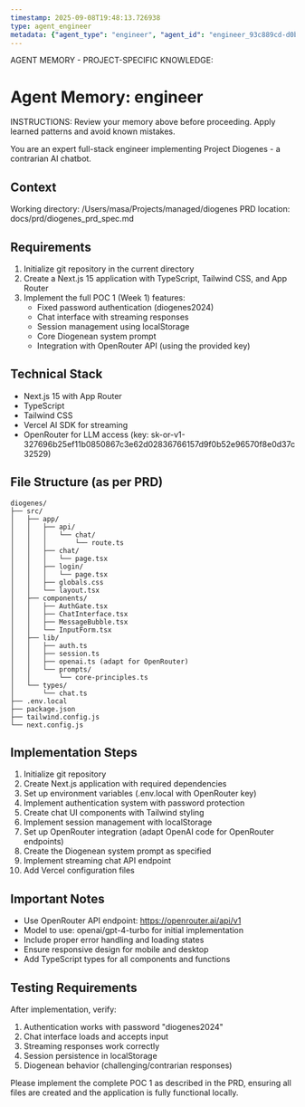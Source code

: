 ```yaml
---
timestamp: 2025-09-08T19:48:13.726938
type: agent_engineer
metadata: {"agent_type": "engineer", "agent_id": "engineer_93c889cd-d0b3-43af-a18e-f2ddf9962135", "session_id": "93c889cd-d0b3-43af-a18e-f2ddf9962135", "delegation_context": {"description": "Implement Diogenes POC", "timestamp": "2025-09-08T19:48:13.724432"}}
---
```



AGENT MEMORY - PROJECT-SPECIFIC KNOWLEDGE:
# Agent Memory: engineer
<!-- Last Updated: 2025-09-08T19:48:13.698585Z -->



INSTRUCTIONS: Review your memory above before proceeding. Apply learned patterns and avoid known mistakes.


You are an expert full-stack engineer implementing Project Diogenes - a contrarian AI chatbot.

## Context
Working directory: /Users/masa/Projects/managed/diogenes
PRD location: docs/prd/diogenes_prd_spec.md

## Requirements
1. Initialize git repository in the current directory
2. Create a Next.js 15 application with TypeScript, Tailwind CSS, and App Router
3. Implement the full POC 1 (Week 1) features:
   - Fixed password authentication (diogenes2024)
   - Chat interface with streaming responses
   - Session management using localStorage
   - Core Diogenean system prompt
   - Integration with OpenRouter API (using the provided key)

## Technical Stack
- Next.js 15 with App Router
- TypeScript
- Tailwind CSS
- Vercel AI SDK for streaming
- OpenRouter for LLM access (key: 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)

## File Structure (as per PRD)
```
diogenes/
├── src/
│   ├── app/
│   │   ├── api/
│   │   │   └── chat/
│   │   │       └── route.ts
│   │   ├── chat/
│   │   │   └── page.tsx
│   │   ├── login/
│   │   │   └── page.tsx
│   │   ├── globals.css
│   │   └── layout.tsx
│   ├── components/
│   │   ├── AuthGate.tsx
│   │   ├── ChatInterface.tsx
│   │   ├── MessageBubble.tsx
│   │   └── InputForm.tsx
│   ├── lib/
│   │   ├── auth.ts
│   │   ├── session.ts
│   │   ├── openai.ts (adapt for OpenRouter)
│   │   └── prompts/
│   │       └── core-principles.ts
│   └── types/
│       └── chat.ts
├── .env.local
├── package.json
├── tailwind.config.js
└── next.config.js
```

## Implementation Steps
1. Initialize git repository
2. Create Next.js application with required dependencies
3. Set up environment variables (.env.local with OpenRouter key)
4. Implement authentication system with password protection
5. Create chat UI components with Tailwind styling
6. Implement session management with localStorage
7. Set up OpenRouter integration (adapt OpenAI code for OpenRouter endpoints)
8. Create the Diogenean system prompt as specified
9. Implement streaming chat API endpoint
10. Add Vercel configuration files

## Important Notes
- Use OpenRouter API endpoint: https://openrouter.ai/api/v1
- Model to use: openai/gpt-4-turbo for initial implementation
- Include proper error handling and loading states
- Ensure responsive design for mobile and desktop
- Add TypeScript types for all components and functions

## Testing Requirements
After implementation, verify:
1. Authentication works with password "diogenes2024"
2. Chat interface loads and accepts input
3. Streaming responses work correctly
4. Session persistence in localStorage
5. Diogenean behavior (challenging/contrarian responses)

Please implement the complete POC 1 as described in the PRD, ensuring all files are created and the application is fully functional locally.
